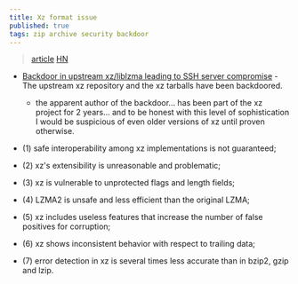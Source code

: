 ```yaml
---
title: Xz format issue
published: true
tags: zip archive security backdoor
---
```

> [article](https://www.nongnu.org/lzip/xz_inadequate.html)
[HN](https://news.ycombinator.com/item?id=16884832)

- [Backdoor in upstream xz/liblzma leading to SSH server compromise](https://news.ycombinator.com/item?id=39865810) - The upstream xz repository and the xz tarballs have been backdoored.
	- the apparent author of the backdoor... has been part of the xz project for 2 years... and to be honest with this level of sophistication I would be suspicious of even older versions of xz until proven otherwise. 

 - (1) safe interoperability among xz implementations is not guaranteed; 
 - (2) xz's extensibility is unreasonable and problematic; 
 - (3) xz is vulnerable to unprotected flags and length fields;
 - (4) LZMA2 is unsafe and less efficient than the original LZMA; 
 - (5) xz includes useless features that increase the number of false positives for corruption; 
 - (6) xz shows inconsistent behavior with respect to trailing data; 
 - (7) error detection in xz is several times less accurate than in bzip2, gzip and lzip.
